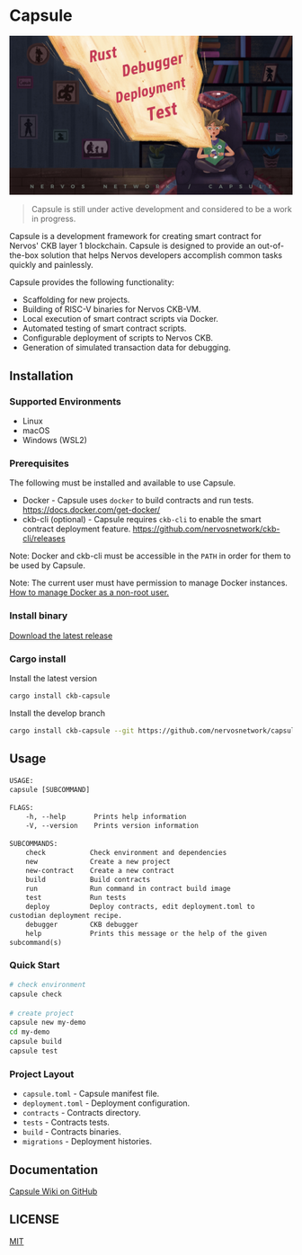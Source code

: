 # Capsule

![Capsule](./capsule.jpg)

> Capsule is still under active development and considered to be a work in progress.

Capsule is a development framework for creating smart contract for Nervos' CKB layer 1 blockchain. Capsule is designed to provide an out-of-the-box solution that helps Nervos developers accomplish common tasks quickly and painlessly.

Capsule provides the following functionality:
- Scaffolding for new projects.
- Building of RISC-V binaries for Nervos CKB-VM.
- Local execution of smart contract scripts via Docker.
- Automated testing of smart contract scripts.
- Configurable deployment of scripts to Nervos CKB.
- Generation of simulated transaction data for debugging.

## Installation

### Supported Environments

- Linux
- macOS
- Windows (WSL2)

### Prerequisites

The following must be installed and available to use Capsule.

- Docker - Capsule uses `docker` to build contracts and run tests. https://docs.docker.com/get-docker/
- ckb-cli (optional) - Capsule requires `ckb-cli` to enable the smart contract deployment feature. https://github.com/nervosnetwork/ckb-cli/releases

Note: Docker and ckb-cli must be accessible in the `PATH` in order for them to be used by Capsule.

Note: The current user must have permission to manage Docker instances. [How to manage Docker as a non-root user.](https://docs.docker.com/engine/install/linux-postinstall/)

### Install binary

[Download the latest release](https://github.com/nervosnetwork/capsule/releases/latest)

### Cargo install

Install the latest version

``` sh
cargo install ckb-capsule
```

Install the develop branch

``` sh
cargo install ckb-capsule --git https://github.com/nervosnetwork/capsule.git --branch develop
```

## Usage

```
USAGE:
capsule [SUBCOMMAND]

FLAGS:
    -h, --help       Prints help information
    -V, --version    Prints version information

SUBCOMMANDS:
    check           Check environment and dependencies
    new             Create a new project
    new-contract    Create a new contract
    build           Build contracts
    run             Run command in contract build image
    test            Run tests
    deploy          Deploy contracts, edit deployment.toml to custodian deployment recipe.
    debugger        CKB debugger
    help            Prints this message or the help of the given subcommand(s)
```

### Quick Start

``` sh
# check environment
capsule check

# create project
capsule new my-demo
cd my-demo
capsule build
capsule test
```

### Project Layout

* `capsule.toml`    - Capsule manifest file.
* `deployment.toml` - Deployment configuration.
* `contracts`       - Contracts directory.
* `tests`           - Contracts tests.
* `build`           - Contracts binaries.
* `migrations`      - Deployment histories.

## Documentation

[Capsule Wiki on GitHub](https://github.com/nervosnetwork/capsule/wiki)

## LICENSE

[MIT](https://github.com/nervosnetwork/capsule/blob/master/LICENSE)
